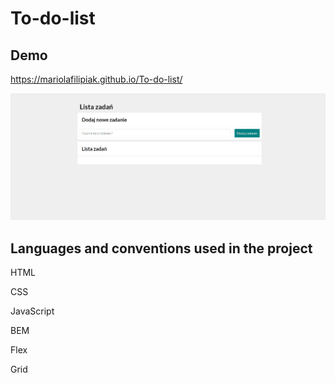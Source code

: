 ﻿# To-do-list
 
 ## Demo
 
 https://mariolafilipiak.github.io/To-do-list/
 
![gif](https://github.com/MariolaFilipiak/toDoList/blob/main/images/gif.gif?raw=true)


## Languages and conventions used in the project

HTML

CSS

JavaScript

BEM

Flex

Grid

